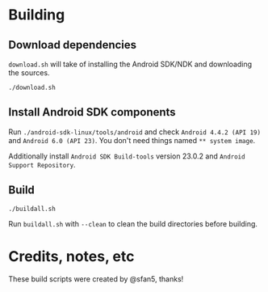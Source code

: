 # Building

## Download dependencies

`download.sh` will take of installing the Android SDK/NDK and downloading the sources.

```
./download.sh
```

## Install Android SDK components

Run `./android-sdk-linux/tools/android` and check `Android 4.4.2 (API 19)` and `Android 6.0 (API 23)`. You don't need things named `** system image`.

Additionally install `Android SDK Build-tools` version 23.0.2 and `Android Support Repository`.

## Build

```
./buildall.sh
```

Run `buildall.sh` with `--clean` to clean the build directories before building.

# Credits, notes, etc

These build scripts were created by @sfan5, thanks!

